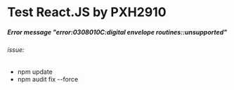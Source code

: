 # Test React.JS by PXH2910

##### Error message "error:0308010C:digital envelope routines::unsupported" 
###### issue:
* npm update
* npm audit fix --force
